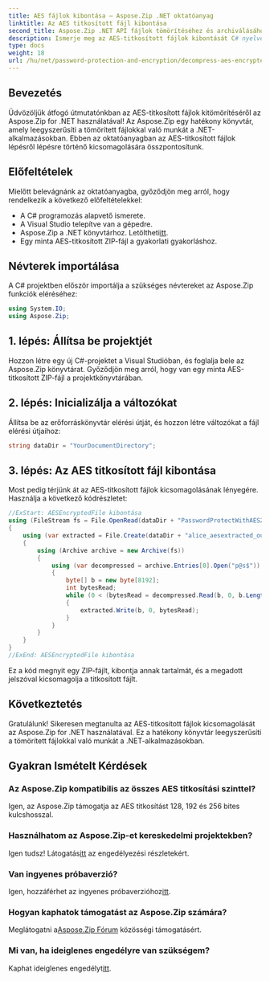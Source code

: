 ```yaml
---
title: AES fájlok kibontása – Aspose.Zip .NET oktatóanyag
linktitle: Az AES titkosított fájl kibontása
second_title: Aspose.Zip .NET API fájlok tömörítéséhez és archiválásához
description: Ismerje meg az AES-titkosított fájlok kibontását C# nyelven az Aspose.Zip for .NET használatával. Kövesse lépésről lépésre útmutatónkat a hatékony fájlkezelés érdekében.
type: docs
weight: 18
url: /hu/net/password-protection-and-encryption/decompress-aes-encrypted-file/
---
```


## Bevezetés

Üdvözöljük átfogó útmutatónkban az AES-titkosított fájlok kitömörítéséről az Aspose.Zip for .NET használatával! Az Aspose.Zip egy hatékony könyvtár, amely leegyszerűsíti a tömörített fájlokkal való munkát a .NET-alkalmazásokban. Ebben az oktatóanyagban az AES-titkosított fájlok lépésről lépésre történő kicsomagolására összpontosítunk.

## Előfeltételek

Mielőtt belevágnánk az oktatóanyagba, győződjön meg arról, hogy rendelkezik a következő előfeltételekkel:

- A C# programozás alapvető ismerete.
- A Visual Studio telepítve van a gépedre.
-  Aspose.Zip a .NET könyvtárhoz. Letöltheti[itt](https://releases.aspose.com/zip/net/).
- Egy minta AES-titkosított ZIP-fájl a gyakorlati gyakorláshoz.

## Névterek importálása

A C# projektben először importálja a szükséges névtereket az Aspose.Zip funkciók eléréséhez:

```csharp
using System.IO;
using Aspose.Zip;
```

## 1. lépés: Állítsa be projektjét

Hozzon létre egy új C#-projektet a Visual Studióban, és foglalja bele az Aspose.Zip könyvtárat. Győződjön meg arról, hogy van egy minta AES-titkosított ZIP-fájl a projektkönyvtárában.

## 2. lépés: Inicializálja a változókat

Állítsa be az erőforráskönyvtár elérési útját, és hozzon létre változókat a fájl elérési útjaihoz:

```csharp
string dataDir = "YourDocumentDirectory";
```

## 3. lépés: Az AES titkosított fájl kibontása

Most pedig térjünk át az AES-titkosított fájlok kicsomagolásának lényegére. Használja a következő kódrészletet:

```csharp
//ExStart: AESEncryptedFile kibontása
using (FileStream fs = File.OpenRead(dataDir + "PasswordProtectWithAES256_out.zip"))
{
    using (var extracted = File.Create(dataDir + "alice_aesextracted_out.txt"))
    {
        using (Archive archive = new Archive(fs))
        {
            using (var decompressed = archive.Entries[0].Open("p@s$"))
            {
                byte[] b = new byte[8192];
                int bytesRead;
                while (0 < (bytesRead = decompressed.Read(b, 0, b.Length)))
                {
                    extracted.Write(b, 0, bytesRead);
                }
            }
        }
    }
}
//ExEnd: AESEncryptedFile kibontása
```

Ez a kód megnyit egy ZIP-fájlt, kibontja annak tartalmát, és a megadott jelszóval kicsomagolja a titkosított fájlt.

## Következtetés

Gratulálunk! Sikeresen megtanulta az AES-titkosított fájlok kicsomagolását az Aspose.Zip for .NET használatával. Ez a hatékony könyvtár leegyszerűsíti a tömörített fájlokkal való munkát a .NET-alkalmazásokban.

## Gyakran Ismételt Kérdések

### Az Aspose.Zip kompatibilis az összes AES titkosítási szinttel?
Igen, az Aspose.Zip támogatja az AES titkosítást 128, 192 és 256 bites kulcshosszal.

### Használhatom az Aspose.Zip-et kereskedelmi projektekben?
 Igen tudsz! Látogatás[itt](https://purchase.aspose.com/buy) az engedélyezési részletekért.

### Van ingyenes próbaverzió?
 Igen, hozzáférhet az ingyenes próbaverzióhoz[itt](https://releases.aspose.com/).

### Hogyan kaphatok támogatást az Aspose.Zip számára?
 Meglátogatni a[Aspose.Zip Fórum](https://forum.aspose.com/c/zip/37) közösségi támogatásért.

### Mi van, ha ideiglenes engedélyre van szükségem?
 Kaphat ideiglenes engedélyt[itt](https://purchase.aspose.com/temporary-license/).

